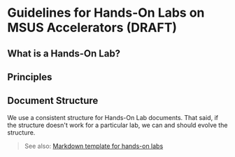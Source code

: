 # Guidelines for Hands-On Labs on MSUS Accelerators (DRAFT)

## What is a Hands-On Lab?

## Principles

## Document Structure

We use a consistent structure for Hands-On Lab documents. That said, if the structure doesn't work for a particular lab, we can and should evolve the structure.

> See also: [Markdown template for hands-on labs](./templates/hands-on-lab-template.md)
